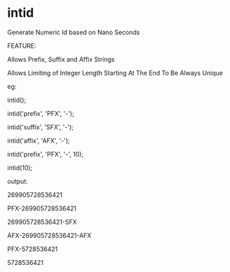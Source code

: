 # intid

Generate Numeric Id based on Nano Seconds

FEATURE:

Allows Prefix, Suffix and Affix Strings

Allows Limiting of Integer Length Starting At The End To Be Always Unique

eg:

intid();

intid('prefix', 'PFX', '-');

intid('suffix', 'SFX', '-');

intid('affix', 'AFX', '-');

intid('prefix', 'PFX', '-', 10);

intid(10);

output:

269905728536421

PFX-269905728536421

269905728536421-SFX

AFX-269905728536421-AFX

PFX-5728536421

5728536421
